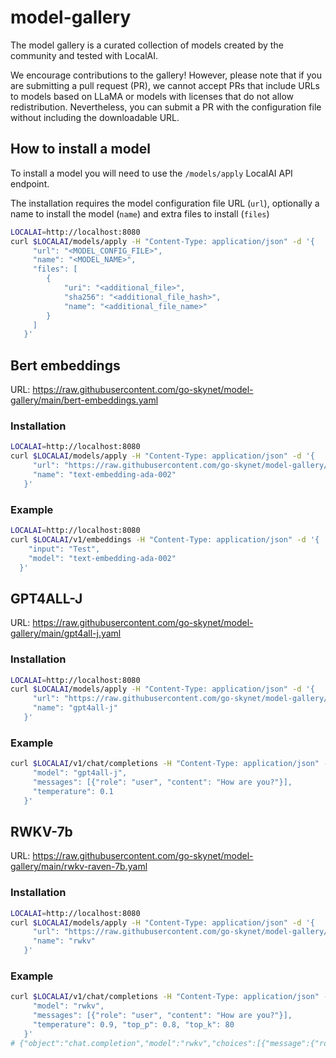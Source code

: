 # model-gallery

The model gallery is a curated collection of models created by the community and tested with LocalAI.

We encourage contributions to the gallery! However, please note that if you are submitting a pull request (PR), we cannot accept PRs that include URLs to models based on LLaMA or models with licenses that do not allow redistribution. Nevertheless, you can submit a PR with the configuration file without including the downloadable URL.

## How to install a model

To install a model you will need to use the `/models/apply` LocalAI API endpoint.

The installation requires the model configuration file URL (`url`), optionally a name to install the model (`name`) and extra files to install (`files`)

```bash
LOCALAI=http://localhost:8080
curl $LOCALAI/models/apply -H "Content-Type: application/json" -d '{
     "url": "<MODEL_CONFIG_FILE>",
     "name": "<MODEL_NAME>",
     "files": [
        {
            "uri": "<additional_file>",
            "sha256": "<additional_file_hash>",
            "name": "<additional_file_name>"
        }
     ]
   }'  
```

## Bert embeddings

URL: https://raw.githubusercontent.com/go-skynet/model-gallery/main/bert-embeddings.yaml

### Installation

```bash
LOCALAI=http://localhost:8080
curl $LOCALAI/models/apply -H "Content-Type: application/json" -d '{
     "url": "https://raw.githubusercontent.com/go-skynet/model-gallery/main/bert-embeddings.yaml",
     "name": "text-embedding-ada-002"
   }'  
```

### Example

```bash
LOCALAI=http://localhost:8080
curl $LOCALAI/v1/embeddings -H "Content-Type: application/json" -d '{
    "input": "Test",
    "model": "text-embedding-ada-002"
  }'
```

## GPT4ALL-J

URL: https://raw.githubusercontent.com/go-skynet/model-gallery/main/gpt4all-j.yaml

### Installation

```bash
LOCALAI=http://localhost:8080
curl $LOCALAI/models/apply -H "Content-Type: application/json" -d '{
     "url": "https://raw.githubusercontent.com/go-skynet/model-gallery/main/gpt4all-j.yaml",
     "name": "gpt4all-j"
   }'  
```

### Example

```bash
curl $LOCALAI/v1/chat/completions -H "Content-Type: application/json" -d '{
     "model": "gpt4all-j", 
     "messages": [{"role": "user", "content": "How are you?"}],
     "temperature": 0.1 
   }'
```

## RWKV-7b

URL: https://raw.githubusercontent.com/go-skynet/model-gallery/main/rwkv-raven-7b.yaml

### Installation

```bash
LOCALAI=http://localhost:8080
curl $LOCALAI/models/apply -H "Content-Type: application/json" -d '{
     "url": "https://raw.githubusercontent.com/go-skynet/model-gallery/main/rwkv-raven-7b.yaml",
     "name": "rwkv"
   }'  
```

### Example

```bash
curl $LOCALAI/v1/chat/completions -H "Content-Type: application/json" -d '{
     "model": "rwkv",            
     "messages": [{"role": "user", "content": "How are you?"}],
     "temperature": 0.9, "top_p": 0.8, "top_k": 80
   }'
# {"object":"chat.completion","model":"rwkv","choices":[{"message":{"role":"assistant","content":" I am very well! Thank you! How about you?"}}],"usage":{"prompt_tokens":0,"completion_tokens":0,"total_tokens":0}}
```